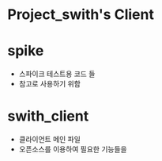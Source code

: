 # Project_swith's Client

# spike
- 스파이크 테스트용 코드 들
- 참고로 사용하기 위함

# swith_client
- 클라이언트 메인 파일
- 오픈소스를 이용하여 필요한 기능들을 
